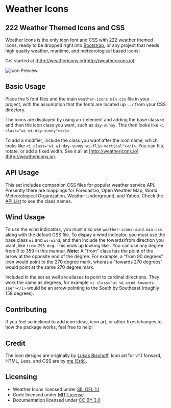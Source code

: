 # Weather Icons

## 222 Weather Themed Icons and CSS

Weather Icons is the only icon font and CSS with 222 weather themed icons, ready to be dropped right into [Bootstrap](http://www.getbootstrap.com), or any project that needs high quality weather, maritime, and meteorological based icons!

Get started at [http://weathericons.io](http://weathericons.io)!

![Icon Preview](http://i.imgur.com/XmZW2q3.png)

## Basic Usage

Place the 5 font files and the main `weather-icons.min.css` file in your project, with the assumption that the fonts are located up `../` from your CSS directory.

The icons are displayed by using an `i` element and adding the base class `wi` and then the icon class you want, such as `day-sunny`. This then looks like `<i class="wi wi-day-sunny"></i>`.

To add a modifier, include the class you want after the icon name, which looks like `<i class="wi wi-day-sunny wi-flip-vertical"></i>`. You can flip, rotate, or add a fixed width. See it all at [http://weathericons.io](http://weathericons.io).

## API Usage

This set includes companion CSS files for popular weather service API. Presently there are mappings for Forecast.io, Open Weather Map, World Meteorological Organization, Weather Underground, and Yahoo. Check the [API List](https://erikflowers.github.io/weather-icons/api-list.html) to see the class names.

## Wind Usage

To use the wind indicators, you must also use `weather-icons-wind.min.css` along with the default CSS file. To dispay a wind indicator, you must use the base class `wi` and `wi-wind`, and then include the towards/from direction you want, like `from-293-deg`. This ends up looking like . You can use any degree from 0 to 359 in this manner. **Note:** A "from" class has the point of the arrow at the opposite end of the degree. For example, a "from 90 degrees" icon would point to the 270 degree mark, wheras a "towards 270 degrees" would point at the same 270 degree mark.

Included in the set as well are aliases to point to cardinal directions. They work the same as degrees, for example `<i class="wi wi-wind towards-sse"></i>` would be an arrow pointing to the South by Southeast (roughly 158 degrees). 

## Contributing
If you feel so inclined to add icon ideas, icon art, or other fixes/changes to how the package works, feel free to help!

## Credit
The icon designs are originally by [Lukas Bischoff](http://www.twitter.com/artill). Icon art for v1.1 forward, HTML, Less, and CSS are by [me (Erik)](http://www.helloerik.com).

## Licensing

* Weather Icons licensed under [SIL OFL 1.1](http://scripts.sil.org/OFL)
* Code licensed under [MIT License](http://opensource.org/licenses/mit-license.html)
* Documentation licensed under [CC BY 3.0](http://creativecommons.org/licenses/by/3.0)
